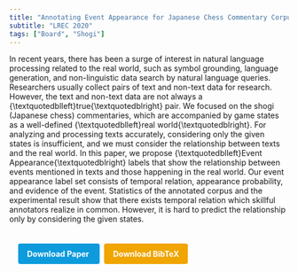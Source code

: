 ```yaml
---
title: "Annotating Event Appearance for Japanese Chess Commentary Corpus"
subtitle: "LREC 2020"
tags: ["Board", "Shogi"]
---
```


In recent years, there has been a surge of interest in natural language processing related to the real world, such as symbol grounding, language generation, and non-linguistic data search by natural language queries. Researchers usually collect pairs of text and non-text data for research. However, the text and non-text data are not always a {\textquotedblleft}true{\textquotedblright} pair. We focused on the shogi (Japanese chess) commentaries, which are accompanied by game states as a well-defined {\textquotedblleft}real world{\textquotedblright}. For analyzing and processing texts accurately, considering only the given states is insufficient, and we must consider the relationship between texts and the real world. In this paper, we propose {\textquotedblleft}Event Appearance{\textquotedblright} labels that show the relationship between events mentioned in texts and those happening in the real world. Our event appearance label set consists of temporal relation, appearance probability, and evidence of the event. Statistics of the annotated corpus and the experimental result show that there exists temporal relation which skillful annotators realize in common. However, it is hard to predict the relationship only by considering the given states.



<div style="margin-top: 1rem; padding: 1rem; display: inline-block;">

  <a href="https://aclanthology.org/2020.lrec-1.530/" target="_blank" style="background-color: #0d9bdc; color: white; padding: 10px 16px; margin-right: 8px; text-decoration: none; border-radius: 4px; font-weight: bold;">
    Download Paper
  </a>

  <a href="../bib/annotating-event-appearance-for-japanese-chess-commentary-corpus.bib" download style="background-color: #f0a500; color: white; padding: 10px 16px; text-decoration: none; border-radius: 4px; font-weight: bold;">
    Download BibTeX
  </a>

</div>
